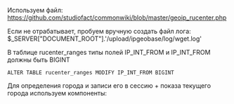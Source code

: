 Используем файл: https://github.com/studiofact/commonwiki/blob/master/geoip_rucenter.php

Если не отрабатывает, пробуем вручную создать файл лога: $_SERVER["DOCUMENT_ROOT"].'/upload/ipgeobase/log/wget.log'

В таблице rucenter_ranges типы полей IP_INT_FROM и IP_INT_FROM должны быть BIGINT

`ALTER TABLE rucenter_ranges MODIFY IP_INT_FROM BIGINT`

Для определения города и записи его в сессию + показа текущего города используем компоненты:
